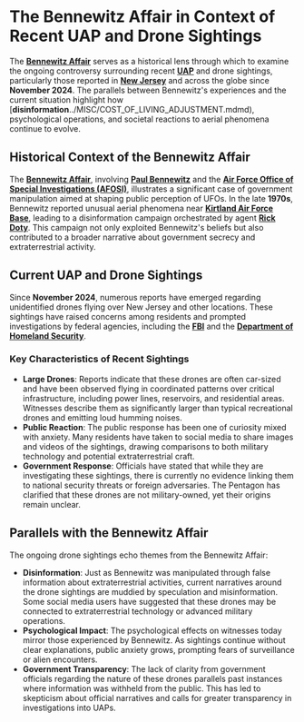 # The Bennewitz Affair in Context of Recent UAP and Drone Sightings

The [**Bennewitz Affair**](BENNEWITZ_AFFAIR.md) serves as a historical lens through which to examine the ongoing controversy surrounding recent [**UAP**](https://en.wikipedia.org/wiki/Unidentified_aerial_phenomena) and drone sightings, particularly those reported in [**New Jersey**](https://en.wikipedia.org/wiki/New_Jersey) and across the globe since **November 2024**. The parallels between Bennewitz's experiences and the current situation highlight how \[**disinformation**../MISC/COST\_OF\_LIVING\_ADJUSTMENT.mdmd), psychological operations, and societal reactions to aerial phenomena continue to evolve.

## **Historical Context of the Bennewitz Affair**

The [**Bennewitz Affair**](BENNEWITZ_AFFAIR.md), involving [**Paul Bennewitz**](../MISC/POLICY_DEVELOPMENT.md) and the [**Air Force Office of Special Investigations (AFOSI)**](https://en.wikipedia.org/wiki/Air_Force_Office_of_Special_Investigations), illustrates a significant case of government manipulation aimed at shaping public perception of UFOs. In the late **1970s**, Bennewitz reported unusual aerial phenomena near [**Kirtland Air Force Base**](https://en.wikipedia.org/wiki/Kirtland_Air_Force_Base), leading to a disinformation campaign orchestrated by agent [**Rick Doty**](https://en.wikipedia.org/wiki/Rick_Doty). This campaign not only exploited Bennewitz's beliefs but also contributed to a broader narrative about government secrecy and extraterrestrial activity.

## **Current UAP and Drone Sightings**

Since **November 2024**, numerous reports have emerged regarding unidentified drones flying over New Jersey and other locations. These sightings have raised concerns among residents and prompted investigations by federal agencies, including the [**FBI**](https://en.wikipedia.org/wiki/Federal_Bureau_of_Investigation) and the [**Department of Homeland Security**](https://en.wikipedia.org/wiki/Department_of_Homeland_Security).

### **Key Characteristics of Recent Sightings**

* **Large Drones**: Reports indicate that these drones are often car-sized and have been observed flying in coordinated patterns over critical infrastructure, including power lines, reservoirs, and residential areas. Witnesses describe them as significantly larger than typical recreational drones and emitting loud humming noises.
* **Public Reaction**: The public response has been one of curiosity mixed with anxiety. Many residents have taken to social media to share images and videos of the sightings, drawing comparisons to both military technology and potential extraterrestrial craft.
* **Government Response**: Officials have stated that while they are investigating these sightings, there is currently no evidence linking them to national security threats or foreign adversaries. The Pentagon has clarified that these drones are not military-owned, yet their origins remain unclear.

## **Parallels with the Bennewitz Affair**

The ongoing drone sightings echo themes from the Bennewitz Affair:

* **Disinformation**: Just as Bennewitz was manipulated through false information about extraterrestrial activities, current narratives around the drone sightings are muddied by speculation and misinformation. Some social media users have suggested that these drones may be connected to extraterrestrial technology or advanced military operations.
* **Psychological Impact**: The psychological effects on witnesses today mirror those experienced by Bennewitz. As sightings continue without clear explanations, public anxiety grows, prompting fears of surveillance or alien encounters.
* **Government Transparency**: The lack of clarity from government officials regarding the nature of these drones parallels past instances where information was withheld from the public. This has led to skepticism about official narratives and calls for greater transparency in investigations into UAPs.
